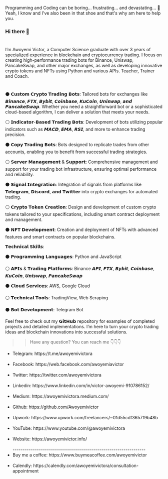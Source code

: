 Programming and Coding can be boring... frustrating... and devastating... 🙁 Yeah, I know and I've also been in that shoe and that's why am here to help you.

### Hi there 👋

#
I’m Awoyemi Victor, a Computer Science graduate with over 3 years of specialized experience in blockchain and cryptocurrency trading. I focus on creating high-performance trading bots for Binance, Uniswap, PancakeSwap, and other major exchanges, as well as developing innovative crypto tokens and NFTs using Python and various APIs.
Teacher, Trainer and Coach.
#
⚫️ 𝗖𝘂𝘀𝘁𝗼𝗺 𝗖𝗿𝘆𝗽𝘁𝗼 𝗧𝗿𝗮𝗱𝗶𝗻𝗴 𝗕𝗼𝘁𝘀: Tailored bots for exchanges like 𝘽𝙞𝙣𝙖𝙣𝙘𝙚, 𝙁𝙏𝙓, 𝘽𝙮𝙗𝙞𝙩, 𝘾𝙤𝙞𝙣𝙗𝙖𝙨𝙚, 𝙆𝙪𝘾𝙤𝙞𝙣, 𝙐𝙣𝙞𝙨𝙬𝙖𝙥, 𝙖𝙣𝙙 𝙋𝙖𝙣𝙘𝙖𝙠𝙚𝙎𝙬𝙖𝙥. Whether you need a straightforward bot or a sophisticated cloud-based algorithm, I can deliver a solution that meets your needs.

⚪️ 𝗜𝗻𝗱𝗶𝗰𝗮𝘁𝗼𝗿-𝗕𝗮𝘀𝗲𝗱 𝗧𝗿𝗮𝗱𝗶𝗻𝗴 𝗕𝗼𝘁𝘀: Development of bots utilizing popular indicators such as 𝙈𝘼𝘾𝘿, 𝙀𝙈𝘼, 𝙍𝙎𝙄, and more to enhance trading precision.

⚫️ 𝗖𝗼𝗽𝘆 𝗧𝗿𝗮𝗱𝗶𝗻𝗴 𝗕𝗼𝘁𝘀: Bots designed to replicate trades from other accounts, enabling you to benefit from successful trading strategies.

⚪️ 𝗦𝗲𝗿𝘃𝗲𝗿 𝗠𝗮𝗻𝗮𝗴𝗲𝗺𝗲𝗻𝘁 & 𝗦𝘂𝗽𝗽𝗼𝗿𝘁: Comprehensive management and support for your trading bot infrastructure, ensuring optimal performance and reliability.

⚫️ 𝗦𝗶𝗴𝗻𝗮𝗹 𝗜𝗻𝘁𝗲𝗴𝗿𝗮𝘁𝗶𝗼𝗻: Integration of signals from platforms like 𝗧𝗲𝗹𝗲𝗴𝗿𝗮𝗺, 𝗗𝗶𝘀𝗰𝗼𝗿𝗱, 𝗮𝗻𝗱 𝗧𝘄𝗶𝘁𝘁𝗲𝗿 into crypto exchanges for automated trading.

⚪️ 𝗖𝗿𝘆𝗽𝘁𝗼 𝗧𝗼𝗸𝗲𝗻 𝗖𝗿𝗲𝗮𝘁𝗶𝗼𝗻: Design and development of custom crypto tokens tailored to your specifications, including smart contract deployment and management.

⚫️ 𝗡𝗙𝗧 𝗗𝗲𝘃𝗲𝗹𝗼𝗽𝗺𝗲𝗻𝘁: Creation and deployment of NFTs with advanced features and smart contracts on popular blockchains.

𝗧𝗲𝗰𝗵𝗻𝗶𝗰𝗮𝗹 𝗦𝗸𝗶𝗹𝗹𝘀:

⚫️ 𝗣𝗿𝗼𝗴𝗿𝗮𝗺𝗺𝗶𝗻𝗴 𝗟𝗮𝗻𝗴𝘂𝗮𝗴𝗲𝘀: Python and JavaScript

⚪️ 𝗔𝗣𝗜𝘀 & 𝗧𝗿𝗮𝗱𝗶𝗻𝗴 𝗣𝗹𝗮𝘁𝗳𝗼𝗿𝗺𝘀: Binance 𝘼𝙋𝙄, 𝙁𝙏𝙓, 𝘽𝙮𝙗𝙞𝙩, 𝘾𝙤𝙞𝙣𝙗𝙖𝙨𝙚, 𝙆𝙪𝘾𝙤𝙞𝙣, 𝙐𝙣𝙞𝙨𝙬𝙖𝙥, 𝙋𝙖𝙣𝙘𝙖𝙠𝙚𝙎𝙬𝙖𝙥

⚫️ 𝗖𝗹𝗼𝘂𝗱 𝗦𝗲𝗿𝘃𝗶𝗰𝗲𝘀: AWS, Google Cloud

⚪️ 𝗧𝗲𝗰𝗵𝗻𝗶𝗰𝗮𝗹 𝗧𝗼𝗼𝗹𝘀: TradingView, Web Scraping

⚫️ 𝗕𝗼𝘁 𝗗𝗲𝘃𝗲𝗹𝗼𝗽𝗺𝗲𝗻𝘁: Telegram Bot

Feel free to check out my 𝗚𝗶𝘁𝗛𝘂𝗯 repository for examples of completed projects and detailed implementations. I’m here to turn your crypto trading ideas and blockchain innovations into successful solutions.

>>Have any question? You can reach me 👇👇👇<br>

<ul>
<li>Telegram: https://t.me/awoyemivictora</li><br>
<li>Facebook: https://web.facebook.com/awoyemiavictor</li><br>
<li>Twitter: https://twitter.com/awoyemivictora</li><br>
<li>Linkedin: https://www.linkedin.com/in/victor-awoyemi-910786152/</li><br>
<li>Medium: https://awoyemivictora.medium.com/</li><br>
<li>Github: https://github.com/Awoyemivictor</li><br>
<li>Upwork: https://www.upwork.com/freelancers/~01d55cdf3657f9b48b</li><br>
<li>YouTube: https://www.youtube.com/@awoyemivictora</li><br>
<li>Website: https://awoyemivictor.info/</li><br>
  ------------------------------------------------------------------
<li>Buy me a coffee: https://www.buymeacoffee.com/awoyemivictor</li><br>
<li>Calendly: https://calendly.com/awoyemivictora/consultation-appointment</li>

<!--
**Awoyemivictor/Awoyemivictor** is a ✨ _special_ ✨ repository because its `README.md` (this file) appears on your GitHub profile.

Here are some ideas to get you started:

- 🔭 I’m currently working on ...
- 🌱 I’m currently learning ...
- 👯 I’m looking to collaborate on ...
- 🤔 I’m looking for help with ...
- 💬 Ask me about ...
- 📫 How to reach me: ...
- 😄 Pronouns: ...
- ⚡ Fun fact: ...
-->
